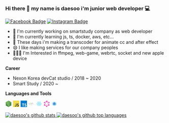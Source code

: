 ### Hi there 👋 my name is daesoo i'm junior web developer 💻<br/>

[![Facebook Badge](https://img.shields.io/badge/Facebook-1877f2?style=flat-square&logo=facebook&logoColor=white&link=https://www.facebook.com/profile.php?id=100002782422483)](https://www.facebook.com/profile.php?id=100002782422483) [![Instagram Badge](https://img.shields.io/badge/Instagram-ff69b4?style=flat-square&logo=instagram&logoColor=white&link=https://www.instagram.com/dae_soo_94/)](https://www.instagram.com/dae_soo_94/)

- 🔭 I'm currently working on smartstudy company as web developer
- 🌱 I'm currently learning js, ts, docker, aws, etc...
- 💬 These days i'm making a transcoder for animate cc and after effect
- 😄 I like making services for our company peoples
- 👨🏻‍💻 I'm Interested in ffmpeg, web-game, webrtc, socket and new apple device

**Career**  
- Nexon Korea devCat studio / 2018 ~ 2020
- Smart Study / 2020 ~

**Languages and Tools**  

<code><img height="20" src="https://raw.githubusercontent.com/github/explore/28b02bbc9ad9f7a503c43775aebeb515dc2da5fc/topics/nodejs/nodejs.png"></code>
<code><img height="20" src="https://raw.githubusercontent.com/github/explore/28b02bbc9ad9f7a503c43775aebeb515dc2da5fc/topics/javascript/javascript.png"></code>
<code><img height="20" src="https://raw.githubusercontent.com/github/explore/28b02bbc9ad9f7a503c43775aebeb515dc2da5fc/topics/typescript/typescript.png"></code>
<code><img height="20" src="https://raw.githubusercontent.com/github/explore/28b02bbc9ad9f7a503c43775aebeb515dc2da5fc/topics/nextjs/nextjs.png"></code>
<code><img height="20" src="https://raw.githubusercontent.com/github/explore/28b02bbc9ad9f7a503c43775aebeb515dc2da5fc/topics/react/react.png"></code>
<code><img height="20" src="https://raw.githubusercontent.com/github/explore/28b02bbc9ad9f7a503c43775aebeb515dc2da5fc/topics/graphql/graphql.png"></code>
<code><img height="20" src="https://raw.githubusercontent.com/github/explore/28b02bbc9ad9f7a503c43775aebeb515dc2da5fc/topics/webpack/webpack.png"></code>

<a href="https://github.com/appleboy">
  <img height="180em" src="https://github-readme-stats.vercel.app/api?username=simdaesoo&show_icons=true&theme=dark&count_private=true" alt="daesoo's github stats" />
  <img height="180em" src="https://github-readme-stats.vercel.app/api/top-langs/?username=simdaesoo&theme=dark&layout=compact" alt="daesoo's github top languages" />
</a>
<!--
**SimDaeSoo/SimDaeSoo** is a ✨ _special_ ✨ repository because its `README.md` (this file) appears on your GitHub profile.

Here are some ideas to get you started:

- 🔭 I’m currently working on ...
- 🌱 I’m currently learning ...
- 👯 I’m looking to collaborate on ...
- 🤔 I’m looking for help with ...
- 💬 Ask me about ...
- 📫 How to reach me: ...
- 😄 Pronouns: ...
- ⚡ Fun fact: ...
-->
